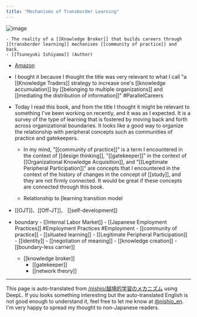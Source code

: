 ```yaml
---
title: "Mechanisms of Transborder Learning"
---
```


![image](https://gyazo.com/c442b4e5287722fec52a3d82491a528b/thumb/1000)

    - The reality of a [[Knowledge Broker]] that builds careers through [[transborder learning]] mechanisms [[community of practice]] and back.
    - [[Tsuneyuki Ishiyama]] (Author)
- [Amazon](http://amzn.to/2BytP1x)

- I bought it because I thought the title was very relevant to what I call "a [[Knowledge Traders]] strategy to increase one's [[knowledge accumulation]] by [[belonging to multiple organizations]] and [[mediating the distribution of information]]" #ParallelCareers
- Today I read this book, and from the title I thought it might be relevant to something I've been working on recently, and it was as I expected. It is a survey of the type of learning that is fostered by moving back and forth across organizational boundaries. It looks like a good way to organize the relationship with peripheral concepts such as communities of practice and gatekeepers.
    - In my mind, "[[community of practice]]" is a term I encountered in the context of [[design thinking]], "[[gatekeeper]]" in the context of [[Organizational Knowledge Acquisition]], and "[[Legitimate Peripheral Participation]]" are concepts that I encountered in the context of the history of changes in the concept of [[study]], and they are not firmly connected. It would be great if these concepts are connected through this book.

    - Relationship to [learning transition model
- [[OJT]]、[[Off-JT]]、 [[self-development]]

- boundary
        - [[Internal Labor Market]]
            - [[Japanese Employment Practices]] #Employment Practices #Employment
        - [[community of practice]]
            - [[situated learning]]
            - [[Legitimate Peripheral Participation]]
                - [[identity]]
            - [[negotiation of meaning]]
            - [[knowledge creation]]
        - [[boundary-less carrier]]

    - [[knowledge broker]]
        - [[gatekeeper]]
        - [[network theory]]



---
This page is auto-translated from [/nishio/越境的学習のメカニズム](https://scrapbox.io/nishio/越境的学習のメカニズム) using DeepL. If you looks something interesting but the auto-translated English is not good enough to understand it, feel free to let me know at [@nishio_en](https://twitter.com/nishio_en). I'm very happy to spread my thought to non-Japanese readers.
